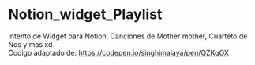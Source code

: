 # Notion_widget_Playlist
Intento de Widget para Notion. Canciones de Mother mother, Cuarteto de Nos y mas xd
<br>
Codigo adaptado de: https://codepen.io/singhimalaya/pen/QZKqOX
